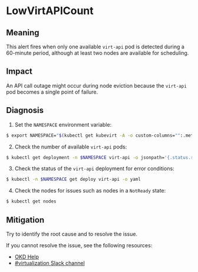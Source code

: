 # LowVirtAPICount
<!--edited by apinnick Nov 2022-->

## Meaning

This alert fires when only one available `virt-api` pod is detected during a 60-minute period, although at least two nodes are available for scheduling.

## Impact

An API call outage might occur during node eviction because the `virt-api` pod becomes a single point of failure.

## Diagnosis

1. Set the `NAMESPACE` environment variable:
```bash
$ export NAMESPACE="$(kubectl get kubevirt -A -o custom-columns="":.metadata.namespace)"
```

2. Check the number of available `virt-api` pods:
```bash
$ kubectl get deployment -n $NAMESPACE virt-api -o jsonpath='{.status.readyReplicas}'
```

3. Check the status of the `virt-api` deployment for error conditions:
```bash
$ kubectl -n $NAMESPACE get deploy virt-api -o yaml
```

4. Check the nodes for issues such as nodes in a `NotReady` state:
```bash
$ kubectl get nodes
```

## Mitigation

Try to identify the root cause and to resolve the issue.

<!--DS: If you cannot resolve the issue, log in to the link:https://access.redhat.com[Customer Portal] and open a support case, attaching the artifacts gathered during the Diagnosis procedure.-->
<!--USstart-->
If you cannot resolve the issue, see the following resources:

- [OKD Help](https://www.okd.io/help/)
- [#virtualization Slack channel](https://kubernetes.slack.com/channels/virtualization)
<!--USend-->